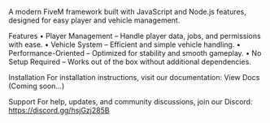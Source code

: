 A modern FiveM framework built with JavaScript and Node.js features, designed for easy player and vehicle management.

Features
	•	Player Management – Handle player data, jobs, and permissions with ease.
	•	Vehicle System – Efficient and simple vehicle handling.
	•	Performance-Oriented – Optimized for stability and smooth gameplay.
	•	No Setup Required – Works out of the box without additional dependencies.

Installation
For installation instructions, visit our documentation:
View Docs (Coming soon…)

Support
For help, updates, and community discussions, join our Discord:
https://discord.gg/hsjGzj285B
